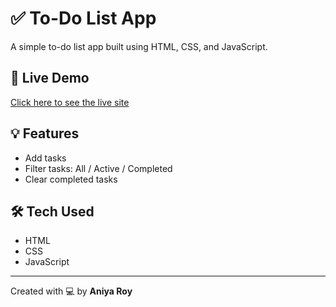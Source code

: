 # ✅ To-Do List App

A simple to-do list app built using HTML, CSS, and JavaScript.

## 🔗 Live Demo
[Click here to see the live site](https://aniya-roy.github.io/To-Do-List-App/)

## 💡 Features
- Add tasks
- Filter tasks: All / Active / Completed
- Clear completed tasks

## 🛠️ Tech Used
- HTML
- CSS
- JavaScript

---

Created with 💻 by **Aniya Roy**
